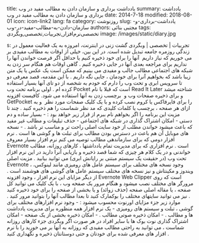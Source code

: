 title: یادداشت برداری و سازمان دادن به مطالب مفید در وب
summary: یادداشت برداری و سازمان دادن به مطالب مفید در وب
date: 2014-7-18
modified: 2018-08-01
icon:  icon-link2
lang: fa
category: روزنوشت
slug: یادداشت-برداری-و-سازمان-دادن-به-مطالب-مفید-در-وب
authors: مجتبی بنائی
tags: تخصصی‌نرم‌افزار,تجربیات,تخصصی,وبگردی
image: /images/static/diary.jpg

s: تجربیات | تخصصی | وبگردی  گشت زنی در اینترنت، امروزه به یک فعالیت معمول در زندگی روزمره جامعه تبدیل شده است. در این بین، خیلی از اوقات به مطالب مفیدی بر می خوریم که نیاز داریم  آنها را برای خود ذخیره کنیم یا حداقل اگر فرصت خواندن آنها را نداریم برای مراجعه بعدی آنها در جایی ذخیره کنیم .  گاهی اوقات هم هنگام سر زدن به شبکه های اجتماعی مطالب جالب و مفیدی می بینیم که ممکن است یک عکس یا یک متن زیبا باشد که بخواهیم آنرا برای خودمان ، جایی نگه داریم .  با این مقدمه، قصد معرفی دو تا سرویس ابری و تحت وب را دارم که خودم به شخصه از دو تای آنها بسیار استفاده کرده ام .  اولی برنامه تحت وب Pocket است که قبلا با نام Read It Later شناخته میشد و برای ذخیره صفحات وب و  برچسب زدن به آنها استفاده می شود. کافیست افزونه GetPocket را برای فایرفاکس یا کروم نصب کرده و با یک کلیک صفحات مورد نظر  و به ازای هر صفحه ، برچسب یا کلمات کلیدی که مد نظر شماست را هم ذخیره کنید .  چند تا مزیت این برنامه را اگر بخواهم نام ببرم از قرار زیر خواهد بود :  - بسیار ساده و دم دستی  - امکان اشتراک گذاری در شبکه های اجتماعی  - حذف تبلیغات و مطالب غیر مفید که باعث میشود خواندن مطلب از خود سایت اصلی راحت تر و مناسب تر باشد .  - نسخه های موبایل آن هم باعث در دسترس بودن مطالب برای تبلت ها و گوشی ها است .  نرم افزار دومی که برای سازماندهی مطالب توصیه می کنم نرم افزار بسیار معروف Evernote است . نرم افزاری که برای مدیریت تمام یادداشتها ، کارهای روزانه، مطالب خواندنی و در یک کلام هر چیزی که شما قصد ذخیره و بازیابی آنرا دارید در این نرم افزار تحت وب (در حقیقت یک سیستم مبتنی بر رایانش ابری) می توانید بیابید .  مزیت اصلی Evernote ، وجود نسخه های مختلف برای سیستم عامل های رومیزی مانند لینوکس، ویندوز و مکینتاش و نیز نسخه های مختلف سیستم عامل های گوشی های هوشمند است .  از دیگر مزایای این نرم افزار ، وجود افزونه Evernote Web Clipper است که روی مرورگر های مختلف نصب میشود و هنگام مرور یک صفحه وب ، با یک کلیک می توانید کل صفحه ، یا مقاله اصلی صفحه (حذف زوائد) و یا بخشی از صفحه را برای خود ذخیره کنید .  نیز می توانید سایتهای مختلف را بوکمارک کنید تا بعدا مطالب آنها را بتوانید مرور کنید .  موارد زیر جزء مزایای اورنوت محسوب میشود :  - وجود نرم افزارهای مختلف برای گوشی ، تبلت و سیستم های رومیزی  - یک نرم افزار همه منظوره برای مدیریت یادداشت ها و مطالب .  - امکان ذخیره صوتی مطالب .  - امکان ذخیره بخشی از یک صفحه  - امکان اشتراک گذاری نوت بوک ها با سایر افراد   در هر صورت اگر وبگردی جزء کارهای روزانه شماست ، می توانید به راحتی مطالب مفیدی که روزانه به آنها بر می خورید را با نرم افزار های معرفی شده برای خودتان و حتی دوستانتان ذخیره و نگهداری کنید .